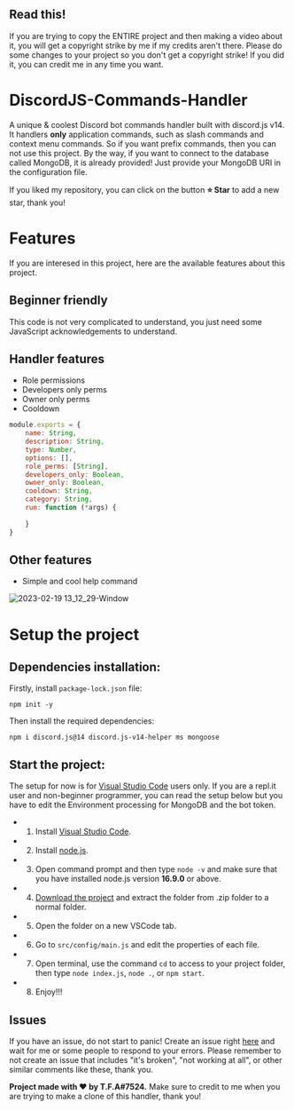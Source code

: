 ## Read this!
If you are trying to copy the ENTIRE project and then making a video about it, you will get a copyright strike by me if my credits aren't there. Please do some changes to your project so you don't get a copyright strike! If you did it, you can credit me in any time you want.

# DiscordJS-Commands-Handler
A unique & coolest Discord bot commands handler built with discord.js v14. It handlers **only** application commands, such as slash commands and context menu commands. So if you want prefix commands, then you can not use this project. By the way, if you want to connect to the database called MongoDB, it is already provided! Just provide your MongoDB URI in the configuration file.

If you liked my repository, you can click on the button **⭐️ Star** to add a new star, thank you!

# Features
If you are interesed in this project, here are the available features about this project.

## Beginner friendly
This code is not very complicated to understand, you just need some JavaScript acknowledgements to understand. 

## Handler features

- Role permissions
- Developers only perms
- Owner only perms
- Cooldown

```js
module.exports = {
    name: String,
    description: String,
    type: Number,
    options: [],
    role_perms: [String],
    developers_only: Boolean,
    owner_only: Boolean,
    cooldown: String,
    category: String,
    run: function (*args) {
        
    }
}
```

## Other features
- Simple and cool help command

![2023-02-19 13_12_29-Window](https://user-images.githubusercontent.com/92172698/219947272-6a4ed7af-1a37-473f-99d0-899fe25e7b71.png)

# Setup the project

## Dependencies installation:
Firstly, install `package-lock.json` file:
```shell
npm init -y
```

Then install the required dependencies:

```shell
npm i discord.js@14 discord.js-v14-helper ms mongoose
```

## Start the project:
The setup for now is for [Visual Studio Code](https://code.visualstudio.com/) users only. If you are a repl.it user and non-beginner programmer, you can read the setup below but you have to edit the Environment processing for MongoDB and the bot token.
- 1. Install [Visual Studio Code](https://code.visualstudio.com/).
- 2. Install [node.js](https://nodejs.org/en/download/).
- 3. Open command prompt and then type `node -v` and make sure that you have installed node.js version **16.9.0** or above.
- 4. [Download the project](https://github.com/TFAGaming/DiscordJS-Commands-Handler/archive/refs/heads/main.zip) and extract the folder from .zip folder to a normal folder.
- 5. Open the folder on a new VSCode tab.
- 6. Go to `src/config/main.js` and edit the properties of each file.
- 7. Open terminal, use the command `cd` to access to your project folder, then type `node index.js`, `node .`, or `npm start`.
- 8. Enjoy!!!

## Issues
If you have an issue, do not start to panic! Create an issue right [here](https://github.com/TFAGaming/DiscordJS-Commands-Handler/issues) and wait for me or some people to respond to your errors.
Please remember to not create an issue that includes "it's broken", "not working at all", or other similar comments like these, thank you.

**Project made with ❤ by T.F.A#7524.** Make sure to credit to me when you are trying to make a clone of this handler, thank you!
